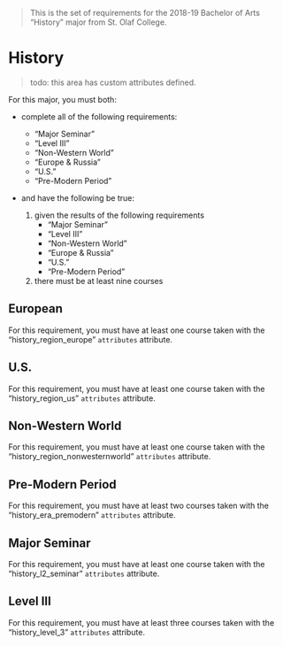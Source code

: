 > This is the set of requirements for the 2018-19 Bachelor of Arts “History”
> major from St. Olaf College.

# History
> todo: this area has custom attributes defined.

For this major, you must both:

- complete all of the following requirements:
    - “Major Seminar”
    - “Level III”
    - “Non-Western World”
    - “Europe & Russia”
    - “U.S.”
    - “Pre-Modern Period”

- and have the following be true:
    1. given the results of the following requirements
        - “Major Seminar”
        - “Level III”
        - “Non-Western World”
        - “Europe & Russia”
        - “U.S.”
        - “Pre-Modern Period”
    2. there must be at least nine courses

## European
For this requirement, you must have at least one course taken with the “history_region_europe” `attributes` attribute.


## U.S.
For this requirement, you must have at least one course taken with the “history_region_us” `attributes` attribute.


## Non-Western World
For this requirement, you must have at least one course taken with the “history_region_nonwesternworld” `attributes` attribute.


## Pre-Modern Period
For this requirement, you must have at least two courses taken with the “history_era_premodern” `attributes` attribute.


## Major Seminar
For this requirement, you must have at least one course taken with the “history_l2_seminar” `attributes` attribute.


## Level III
For this requirement, you must have at least three courses taken with the “history_level_3” `attributes` attribute.


